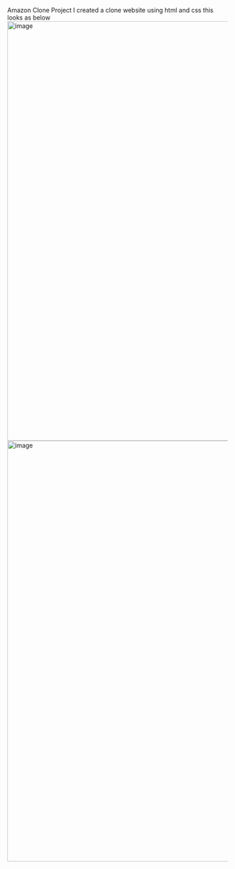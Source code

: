 Amazon Clone Project
I created a clone website using html and css 
this looks as below 
<img width="957" alt="image" src="https://github.com/ShakuntalaDS/test-project/assets/109459286/ecf69508-cc11-4e8e-b058-fab96e715a41">
<img width="960" alt="image" src="https://github.com/ShakuntalaDS/test-project/assets/109459286/282c39f0-8e81-427f-8a02-9cdf0457c36b">
